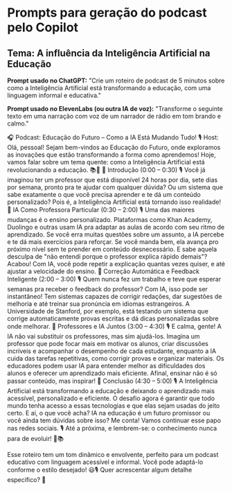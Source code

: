 # Prompts para geração do podcast pelo Copilot

## Tema: A influência da Inteligência Artificial na Educação

**Prompt usado no ChatGPT:**
"Crie um roteiro de podcast de 5 minutos sobre como a Inteligência Artificial está transformando a educação, com uma linguagem informal e educativa."

**Prompt usado no ElevenLabs (ou outra IA de voz):**
"Transforme o seguinte texto em uma narração com voz de um narrador de rádio em tom brando e calmo."

🎧 Podcast: Educação do Futuro – Como a IA Está Mudando Tudo!
🎙️ Host: Olá, pessoal! Sejam bem-vindos ao Educação do Futuro, onde exploramos as inovações que estão transformando a forma como aprendemos! Hoje, vamos falar sobre um tema quente: como a Inteligência Artificial está revolucionando a educação. 📚🤖
🔹 Introdução (0:00 – 0:30)
🎙️ Você já imaginou ter um professor que está disponível 24 horas por dia, sete dias por semana, pronto pra te ajudar com qualquer dúvida? Ou um sistema que sabe exatamente o que você precisa aprender e te dá um conteúdo personalizado? Pois é, a Inteligência Artificial está tornando isso realidade!
🔹 IA Como Professora Particular (0:30 – 2:00)
🎙️ Uma das maiores mudanças é o ensino personalizado. Plataformas como Khan Academy, Duolingo e outras usam IA pra adaptar as aulas de acordo com seu ritmo de aprendizado.
Se você erra muitas questões sobre um assunto, a IA percebe e te dá mais exercícios para reforçar. Se você manda bem, ela avança pro próximo nível sem te prender em conteúdo desnecessário.
E sabe aquela desculpa de "não entendi porque o professor explica rápido demais"? Acabou! Com IA, você pode repetir a explicação quantas vezes quiser, e até ajustar a velocidade do ensino.
🔹 Correção Automática e Feedback Inteligente (2:00 – 3:00)
🎙️ Quem nunca fez um trabalho e teve que esperar semanas pra receber o feedback do professor? Com IA, isso pode ser instantâneo!
Tem sistemas capazes de corrigir redações, dar sugestões de melhoria e até treinar sua pronúncia em idiomas estrangeiros.
A Universidade de Stanford, por exemplo, está testando um sistema que corrige automaticamente provas escritas e dá dicas personalizadas sobre onde melhorar.
🔹 Professores e IA Juntos (3:00 – 4:30)
🎙️ E calma, gente! A IA não vai substituir os professores, mas sim ajudá-los.
Imagina um professor que pode focar mais em motivar os alunos, criar discussões incríveis e acompanhar o desempenho de cada estudante, enquanto a IA cuida das tarefas repetitivas, como corrigir provas e organizar materiais.
Os educadores podem usar IA para entender melhor as dificuldades dos alunos e oferecer um aprendizado mais eficiente. Afinal, ensinar não é só passar conteúdo, mas inspirar!
🔹 Conclusão (4:30 – 5:00)
🎙️ A Inteligência Artificial está transformando a educação e deixando o aprendizado mais acessível, personalizado e eficiente. O desafio agora é garantir que todo mundo tenha acesso a essas tecnologias e que elas sejam usadas do jeito certo.
E aí, o que você acha? IA na educação é um futuro promissor ou você ainda tem dúvidas sobre isso? Me conta! Vamos continuar esse papo nas redes sociais.
🎙️ Até a próxima, e lembrem-se: o conhecimento nunca para de evoluir! 🚀📚

Esse roteiro tem um tom dinâmico e envolvente, perfeito para um podcast educativo com linguagem acessível e informal. Você pode adaptá-lo conforme o estilo desejado! 😃🎙️ Quer acrescentar algum detalhe específico? 🚀

